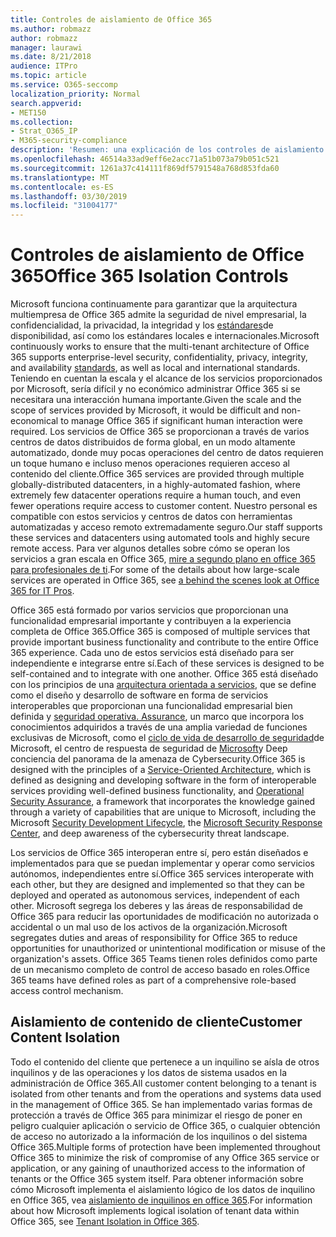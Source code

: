 ```yaml
---
title: Controles de aislamiento de Office 365
ms.author: robmazz
author: robmazz
manager: laurawi
ms.date: 8/21/2018
audience: ITPro
ms.topic: article
ms.service: O365-seccomp
localization_priority: Normal
search.appverid:
- MET150
ms.collection:
- Strat_O365_IP
- M365-security-compliance
description: 'Resumen: una explicación de los controles de aislamiento en Office 365.'
ms.openlocfilehash: 46514a33ad9eff6e2acc71a51b073a79b051c521
ms.sourcegitcommit: 1261a37c414111f869df5791548a768d853fda60
ms.translationtype: MT
ms.contentlocale: es-ES
ms.lasthandoff: 03/30/2019
ms.locfileid: "31004177"
---
```

# <a name="office-365-isolation-controls"></a><span data-ttu-id="328cd-103">Controles de aislamiento de Office 365</span><span class="sxs-lookup"><span data-stu-id="328cd-103">Office 365 Isolation Controls</span></span> 

<span data-ttu-id="328cd-104">Microsoft funciona continuamente para garantizar que la arquitectura multiempresa de Office 365 admite la seguridad de nivel empresarial, la confidencialidad, la privacidad, la integridad y los [estándares](https://www.microsoft.com/TrustCenter/Compliance?service=Office#Icons)de disponibilidad, así como los estándares locales e internacionales.</span><span class="sxs-lookup"><span data-stu-id="328cd-104">Microsoft continuously works to ensure that the multi-tenant architecture of Office 365 supports enterprise-level security, confidentiality, privacy, integrity, and availability [standards](https://www.microsoft.com/TrustCenter/Compliance?service=Office#Icons), as well as local and international standards.</span></span> <span data-ttu-id="328cd-105">Teniendo en cuentan la escala y el alcance de los servicios proporcionados por Microsoft, sería difícil y no económico administrar Office 365 si se necesitara una interacción humana importante.</span><span class="sxs-lookup"><span data-stu-id="328cd-105">Given the scale and the scope of services provided by Microsoft, it would be difficult and non-economical to manage Office 365 if significant human interaction were required.</span></span> <span data-ttu-id="328cd-106">Los servicios de Office 365 se proporcionan a través de varios centros de datos distribuidos de forma global, en un modo altamente automatizado, donde muy pocas operaciones del centro de datos requieren un toque humano e incluso menos operaciones requieren acceso al contenido del cliente.</span><span class="sxs-lookup"><span data-stu-id="328cd-106">Office 365 services are provided through multiple globally-distributed datacenters, in a highly-automated fashion, where extremely few datacenter operations require a human touch, and even fewer operations require access to customer content.</span></span> <span data-ttu-id="328cd-107">Nuestro personal es compatible con estos servicios y centros de datos con herramientas automatizadas y acceso remoto extremadamente seguro.</span><span class="sxs-lookup"><span data-stu-id="328cd-107">Our staff supports these services and datacenters using automated tools and highly secure remote access.</span></span> <span data-ttu-id="328cd-108">Para ver algunos detalles sobre cómo se operan los servicios a gran escala en Office 365, [mire a segundo plano en office 365 para profesionales de ti](https://channel9.msdn.com/Events/SharePoint-Conference/2014/SPC202).</span><span class="sxs-lookup"><span data-stu-id="328cd-108">For some of the details about how large-scale services are operated in Office 365, see [a behind the scenes look at Office 365 for IT Pros](https://channel9.msdn.com/Events/SharePoint-Conference/2014/SPC202).</span></span>

<span data-ttu-id="328cd-109">Office 365 está formado por varios servicios que proporcionan una funcionalidad empresarial importante y contribuyen a la experiencia completa de Office 365.</span><span class="sxs-lookup"><span data-stu-id="328cd-109">Office 365 is composed of multiple services that provide important business functionality and contribute to the entire Office 365 experience.</span></span> <span data-ttu-id="328cd-110">Cada uno de estos servicios está diseñado para ser independiente e integrarse entre sí.</span><span class="sxs-lookup"><span data-stu-id="328cd-110">Each of these services is designed to be self-contained and to integrate with one another.</span></span> <span data-ttu-id="328cd-111">Office 365 está diseñado con los principios de una [arquitectura orientada a servicios](https://msdn.microsoft.com/library/aa480021.aspx), que se define como el diseño y desarrollo de software en forma de servicios interoperables que proporcionan una funcionalidad empresarial bien definida y [seguridad operativa. Assurance](http://www.microsoft.com/download/details.aspx?id=40872), un marco que incorpora los conocimientos adquiridos a través de una amplia variedad de funciones exclusivas de Microsoft, como el [ciclo de vida de desarrollo de seguridad](https://www.microsoft.com/sdl/default.aspx)de Microsoft, el centro de respuesta de seguridad de [Microsoft](https://technet.microsoft.com/library/dn440717.aspx)y Deep conciencia del panorama de la amenaza de Cybersecurity.</span><span class="sxs-lookup"><span data-stu-id="328cd-111">Office 365 is designed with the principles of a [Service-Oriented Architecture](https://msdn.microsoft.com/library/aa480021.aspx), which is defined as designing and developing software in the form of interoperable services providing well-defined business functionality, and [Operational Security Assurance](http://www.microsoft.com/download/details.aspx?id=40872), a framework that incorporates the knowledge gained through a variety of capabilities that are unique to Microsoft, including the Microsoft [Security Development Lifecycle](https://www.microsoft.com/sdl/default.aspx), the [Microsoft Security Response Center](https://technet.microsoft.com/library/dn440717.aspx), and deep awareness of the cybersecurity threat landscape.</span></span>

<span data-ttu-id="328cd-112">Los servicios de Office 365 interoperan entre sí, pero están diseñados e implementados para que se puedan implementar y operar como servicios autónomos, independientes entre sí.</span><span class="sxs-lookup"><span data-stu-id="328cd-112">Office 365 services interoperate with each other, but they are designed and implemented so that they can be deployed and operated as autonomous services, independent of each other.</span></span> <span data-ttu-id="328cd-113">Microsoft segrega los deberes y las áreas de responsabilidad de Office 365 para reducir las oportunidades de modificación no autorizada o accidental o un mal uso de los activos de la organización.</span><span class="sxs-lookup"><span data-stu-id="328cd-113">Microsoft segregates duties and areas of responsibility for Office 365 to reduce opportunities for unauthorized or unintentional modification or misuse of the organization's assets.</span></span> <span data-ttu-id="328cd-114">Office 365 Teams tienen roles definidos como parte de un mecanismo completo de control de acceso basado en roles.</span><span class="sxs-lookup"><span data-stu-id="328cd-114">Office 365 teams have defined roles as part of a comprehensive role-based access control mechanism.</span></span>

## <a name="customer-content-isolation"></a><span data-ttu-id="328cd-115">Aislamiento de contenido de cliente</span><span class="sxs-lookup"><span data-stu-id="328cd-115">Customer Content Isolation</span></span>
<span data-ttu-id="328cd-116">Todo el contenido del cliente que pertenece a un inquilino se aísla de otros inquilinos y de las operaciones y los datos de sistema usados en la administración de Office 365.</span><span class="sxs-lookup"><span data-stu-id="328cd-116">All customer content belonging to a tenant is isolated from other tenants and from the operations and systems data used in the management of Office 365.</span></span> <span data-ttu-id="328cd-117">Se han implementado varias formas de protección a través de Office 365 para minimizar el riesgo de poner en peligro cualquier aplicación o servicio de Office 365, o cualquier obtención de acceso no autorizado a la información de los inquilinos o del sistema Office 365.</span><span class="sxs-lookup"><span data-stu-id="328cd-117">Multiple forms of protection have been implemented throughout Office 365 to minimize the risk of compromise of any Office 365 service or application, or any gaining of unauthorized access to the information of tenants or the Office 365 system itself.</span></span> <span data-ttu-id="328cd-118">Para obtener información sobre cómo Microsoft implementa el aislamiento lógico de los datos de inquilino en Office 365, vea [aislamiento de inquilinos en office 365](office-365-tenant-isolation-overview.md).</span><span class="sxs-lookup"><span data-stu-id="328cd-118">For information about how Microsoft implements logical isolation of tenant data within Office 365, see [Tenant Isolation in Office 365](office-365-tenant-isolation-overview.md).</span></span>
